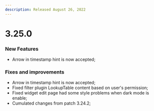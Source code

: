 ```yaml
---
description: Released August 26, 2022
---
```


# 3.25.0

### New Features

* Arrow in timestamp hint is now accepted;

### Fixes and improvements

* Arrow in timestamp hint is now accepted;
* Fixed filter plugin LookupTable content based on user's permission;
* Fixed widget edit page had some style problems when dark mode is enable;
* Cumulated changes from patch 3.24.2;
